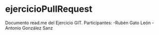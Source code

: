# ejercicioPullRequest
Documento read.me del Ejercicio GIT.
Participantes: 
  -Rubén Gato León
  -Antonio González Sanz
